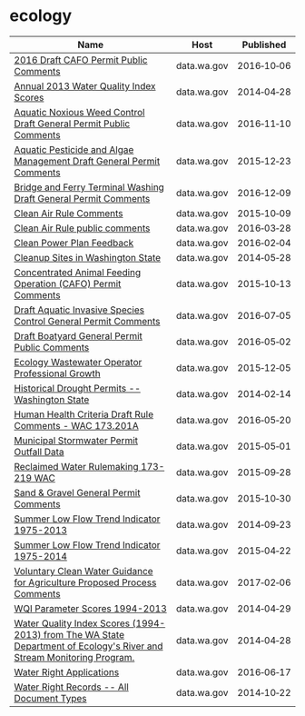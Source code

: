 # ecology

Name | Host | Published
---- | ---- | ---------
[2016 Draft CAFO Permit Public Comments](../datasets/a9ns-58n5.md) | data.wa.gov | 2016&#x2011;10&#x2011;06
[Annual 2013 Water Quality Index Scores](../datasets/h7j9-vgr3.md) | data.wa.gov | 2014&#x2011;04&#x2011;28
[Aquatic Noxious Weed Control Draft General Permit Public Comments](../datasets/thkm-g7yq.md) | data.wa.gov | 2016&#x2011;11&#x2011;10
[Aquatic Pesticide and Algae Management Draft General Permit Comments](../datasets/ysrq-tssh.md) | data.wa.gov | 2015&#x2011;12&#x2011;23
[Bridge and Ferry Terminal Washing Draft General Permit Comments](../datasets/asne-y2hi.md) | data.wa.gov | 2016&#x2011;12&#x2011;09
[Clean Air Rule Comments](../datasets/unia-6izm.md) | data.wa.gov | 2015&#x2011;10&#x2011;09
[Clean Air Rule public comments](../datasets/mbya-7mm9.md) | data.wa.gov | 2016&#x2011;03&#x2011;28
[Clean Power Plan Feedback](../datasets/387j-hdvk.md) | data.wa.gov | 2016&#x2011;02&#x2011;04
[Cleanup Sites in Washington State](../datasets/vtkh-65is.md) | data.wa.gov | 2014&#x2011;05&#x2011;28
[Concentrated Animal Feeding Operation (CAFO) Permit Comments](../datasets/u78v-2hga.md) | data.wa.gov | 2015&#x2011;10&#x2011;13
[Draft Aquatic Invasive Species Control General Permit Comments](../datasets/c9bq-jif7.md) | data.wa.gov | 2016&#x2011;07&#x2011;05
[Draft Boatyard General Permit Public Comments](../datasets/gej6-ysnh.md) | data.wa.gov | 2016&#x2011;05&#x2011;02
[Ecology Wastewater Operator Professional Growth](../datasets/dyxg-h3je.md) | data.wa.gov | 2015&#x2011;12&#x2011;05
[Historical Drought Permits -- Washington State](../datasets/w9k2-96gh.md) | data.wa.gov | 2014&#x2011;02&#x2011;14
[Human Health Criteria Draft Rule Comments - WAC 173.201A](../datasets/7rpc-etc2.md) | data.wa.gov | 2016&#x2011;05&#x2011;20
[Municipal Stormwater Permit Outfall Data](../datasets/d958-q2ci.md) | data.wa.gov | 2015&#x2011;05&#x2011;01
[Reclaimed Water Rulemaking 173-219 WAC](../datasets/3mxm-hwme.md) | data.wa.gov | 2015&#x2011;09&#x2011;28
[Sand & Gravel General Permit Comments](../datasets/wfix-4hvd.md) | data.wa.gov | 2015&#x2011;10&#x2011;30
[Summer Low Flow Trend Indicator 1975-2013](../datasets/hdw4-yhs4.md) | data.wa.gov | 2014&#x2011;09&#x2011;23
[Summer Low Flow Trend Indicator 1975-2014](../datasets/6i3q-gfgy.md) | data.wa.gov | 2015&#x2011;04&#x2011;22
[Voluntary Clean Water Guidance for Agriculture Proposed Process Comments](../datasets/ferj-zqte.md) | data.wa.gov | 2017&#x2011;02&#x2011;06
[WQI Parameter Scores 1994-2013](../datasets/dn4d-x42e.md) | data.wa.gov | 2014&#x2011;04&#x2011;29
[Water Quality Index Scores (1994-2013) from The WA State Department of Ecology's River and Stream Monitoring Program.](../datasets/k5fe-2e4s.md) | data.wa.gov | 2014&#x2011;04&#x2011;28
[Water Right Applications](../datasets/9ubz-5r4b.md) | data.wa.gov | 2016&#x2011;06&#x2011;17
[Water Right Records -- All Document Types](../datasets/7a9v-ksg3.md) | data.wa.gov | 2014&#x2011;10&#x2011;22

